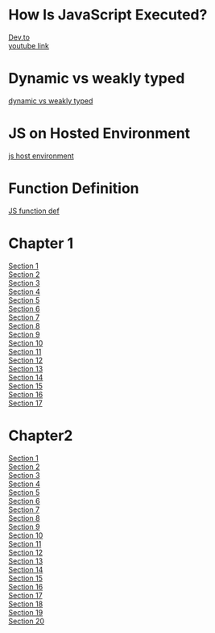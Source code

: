 # How Is JavaScript Executed?
[Dev.to](https://dev.to/namitmalasi/how-javascript-code-is-executed-5km) <br>
[youtube link](https://youtu.be/iLWTnMzWtj4)

# Dynamic vs weakly typed 
[dynamic vs weakly typed](./pdf/dynamic-vs-weakly-typed.pdf)

# JS on Hosted Environment
[js host environment](./pdf/js-host-environment.pdf)

# Function Definition
[JS function def](functions-definition.pdf)

# Chapter 1
[Section 1](Chapter1/basics-01-starting-project)<br>
[Section 2](Chapter1/basics-02-added-scripts-imports)<br>
[Section 3](Chapter1/basics-03-variables-operators)<br>
[Section 4](Chapter1/basics-04-added-constant)<br>
[Section 5](Chapter1/basics-05-added-template-literals)<br>
[Section 6](Chapter1/basics-06-basic-function)<br>
[Section 7](Chapter1/basics-07-function-with-return)<br>
[Section 8](Chapter1/basics-08-user-input-function)<br>
[Section 9](Chapter1/basics-09-parseint)<br>
[Section 10](Chapter1/basics-10-function-refactoring)<br>
[Section 11](Chapter1/basics-11-subtract-multiply-divide)<br>
[Section 12](Chapter1/basics-12-comments)<br>
[Section 13](Chapter1/basics-13-shorthand-operators)<br>
[Section 14](Chapter1/basics-14-basic-array-with-push)<br>
[Section 15](Chapter1/basics-15-extract-array-elements)<br>
[Section 16](Chapter1/basics-16-basic-object)<br>
[Section 17](Chapter1/basics-17-finished)<br>

# Chapter2

[Section 1](Chapter2/control-08-bonus-life-functionality)<br>
[Section 2](Chapter2/control-13-for-loop (2))<br>
[Section 3](Chapter2/control-02-added-if)<br>
[Section 4](Chapter2/control-04-attack-function)<br>
[Section 5](Chapter2/control-07-heal-functionality)<br>
[Section 6](Chapter2/control-11-added-logging)<br>
[Section 7](Chapter2/control-14-for-of-loop)<br>
[Section 8](Chapter2/control-09-reset-logic)<br>
[Section 9](Chapter2/control-17-break-continue)<br>
[Section 10](Chapter2/control-10-player-set-initial-health)<br>
[Section 11](Chapter2/control-06-strong-attack)<br>
[Section 12](Chapter2/control-12-switch-case)<br>
[Section 13](Chapter2/control-03-monster-killer-starting-project)<br>
[Section 14](Chapter2/control-18-labeled-statements)<br>
[Section 15](Chapter2/control-16-while)<br>
[Section 16](Chapter2/control-19-try-catch-finished)<br>
[Section 17](Chapter2/control-05-attack-if-else-if)<br>
[Section 18](Chapter2/control-13-for-loop)<br>
[Section 19](Chapter2/control-15-for-in)<br>
[Section 20](Chapter2/control-01-starting-project)<br>


